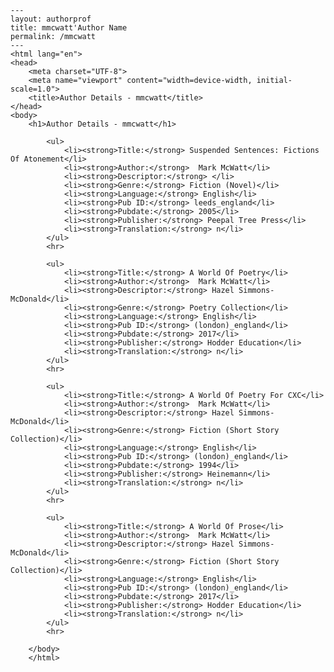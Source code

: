 
    ---
    layout: authorprof
    title: mmcwatt'Author Name 
    permalink: /mmcwatt
    ---
    <html lang="en">
    <head>
        <meta charset="UTF-8">
        <meta name="viewport" content="width=device-width, initial-scale=1.0">
        <title>Author Details - mmcwatt</title>
    </head>
    <body>
        <h1>Author Details - mmcwatt</h1>
        
            <ul>
                <li><strong>Title:</strong> Suspended Sentences: Fictions Of Atonement</li>
                <li><strong>Author:</strong>  Mark McWatt</li>
                <li><strong>Descriptor:</strong> </li>
                <li><strong>Genre:</strong> Fiction (Novel)</li>
                <li><strong>Language:</strong> English</li>
                <li><strong>Pub ID:</strong> leeds_england</li>
                <li><strong>Pubdate:</strong> 2005</li>
                <li><strong>Publisher:</strong> Peepal Tree Press</li>
                <li><strong>Translation:</strong> n</li>
            </ul>
            <hr>
            
            <ul>
                <li><strong>Title:</strong> A World Of Poetry</li>
                <li><strong>Author:</strong>  Mark McWatt</li>
                <li><strong>Descriptor:</strong> Hazel Simmons-McDonald</li>
                <li><strong>Genre:</strong> Poetry Collection</li>
                <li><strong>Language:</strong> English</li>
                <li><strong>Pub ID:</strong> (london)_england</li>
                <li><strong>Pubdate:</strong> 2017</li>
                <li><strong>Publisher:</strong> Hodder Education</li>
                <li><strong>Translation:</strong> n</li>
            </ul>
            <hr>
            
            <ul>
                <li><strong>Title:</strong> A World Of Poetry For CXC</li>
                <li><strong>Author:</strong>  Mark McWatt</li>
                <li><strong>Descriptor:</strong> Hazel Simmons-McDonald</li>
                <li><strong>Genre:</strong> Fiction (Short Story Collection)</li>
                <li><strong>Language:</strong> English</li>
                <li><strong>Pub ID:</strong> (london)_england</li>
                <li><strong>Pubdate:</strong> 1994</li>
                <li><strong>Publisher:</strong> Heinemann</li>
                <li><strong>Translation:</strong> n</li>
            </ul>
            <hr>
            
            <ul>
                <li><strong>Title:</strong> A World Of Prose</li>
                <li><strong>Author:</strong>  Mark McWatt</li>
                <li><strong>Descriptor:</strong> Hazel Simmons-McDonald</li>
                <li><strong>Genre:</strong> Fiction (Short Story Collection)</li>
                <li><strong>Language:</strong> English</li>
                <li><strong>Pub ID:</strong> (london)_england</li>
                <li><strong>Pubdate:</strong> 2017</li>
                <li><strong>Publisher:</strong> Hodder Education</li>
                <li><strong>Translation:</strong> n</li>
            </ul>
            <hr>
            
        </body>
        </html>
        